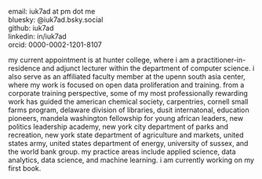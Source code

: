 email: iuk7ad at pm dot me<br>
bluesky: @iuk7ad.bsky.social<br>
github: iuk7ad<br>
linkedin: in/iuk7ad<br>
orcid: 0000-0002-1201-8107<br>

my current appointment is at hunter college, where i am a practitioner-in-residence and adjunct lecturer within the department of computer science. i also serve as an affiliated faculty member at the upenn south asia center, where my work is focused on open data proliferation and training. from a corporate training perspective, some of my most professionally rewarding work has guided the american chemical society, carpentries, cornell small farms program, delaware division of libraries, dusit internatonal, education pioneers, mandela washington fellowship for young african leaders, new politics leadership academy, new york city department of parks and recreation, new york state department of agriculture and markets, united states army, united states department of energy, university of sussex, and the world bank group. my practice areas include applied science, data analytics, data science, and machine learning. i am currently working on my first book.
